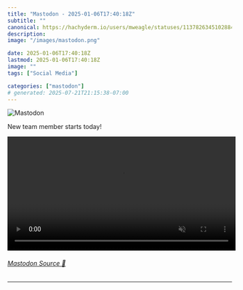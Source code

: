 ```yaml
---
title: "Mastodon - 2025-01-06T17:40:18Z"
subtitle: ""
canonical: https://hachyderm.io/users/mweagle/statuses/113782634510288458
description:
image: "/images/mastodon.png"

date: 2025-01-06T17:40:18Z
lastmod: 2025-01-06T17:40:18Z
image: ""
tags: ["Social Media"]

categories: ["mastodon"]
# generated: 2025-07-21T21:15:38-07:00
---
```

![Mastodon](/images/mastodon.png)

<p>New team member starts today!</p>

<video controls autoplay muted loop width="512"><source src="0f2ae76323398815.mp4" type="video/mp4" /></video>

###### [Mastodon Source 🐘](https://hachyderm.io/@mweagle/113782634510288458)

___

